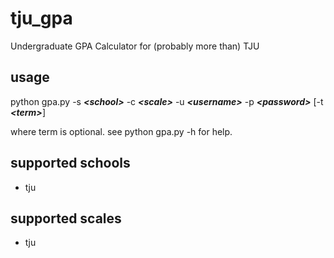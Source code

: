 tju_gpa
=======

Undergraduate GPA Calculator for (probably more than) TJU


## usage

python gpa.py -s ***\<school\>*** -c ***\<scale\>*** -u ***\<username\>*** -p ***\<password\>*** [-t ***\<term\>***]

where term is optional. see python gpa.py -h for help.


## supported schools

* tju


## supported scales

* tju
